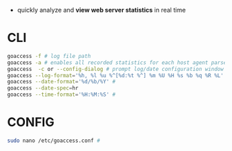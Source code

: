 - quickly analyze and **view web server statistics** in real time

# CLI

```bash
goaccess -f # log file path
goaccess -a # enables all recorded statistics for each host agent parsed
goaccess  -c or --config-dialog # prompt log/date configuration window on program start.
goaccess --log-format='%h, %l %u %^[%d:%t %^] %m %U %H %s %b %q %R %L' #
goaccess --date-format='%d/%b/%Y' # 
goaccess --date-spec=hr 
goaccess --time-format='%H:%M:%S' #
```

# CONFIG

```bash
sudo nano /etc/goaccess.conf # 
```